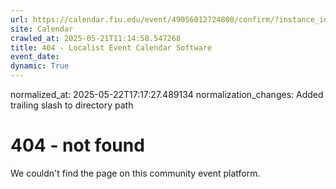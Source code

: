 ```yaml
---
url: https://calendar.fiu.edu/event/49056012724808/confirm/?instance_id=49056012772966&return=https%3A%2F%2Fcalendar.fiu.edu%2Fcalendar%3Fevent_types%255B%255D%3D121720
site: Calendar
crawled_at: 2025-05-21T11:14:58.547268
title: 404 - Localist Event Calendar Software
event_date: 
dynamic: True
---
```

normalized_at: 2025-05-22T17:17:27.489134
normalization_changes: Added trailing slash to directory path

# 404 - not found
We couldn't find the page on this community event platform.
